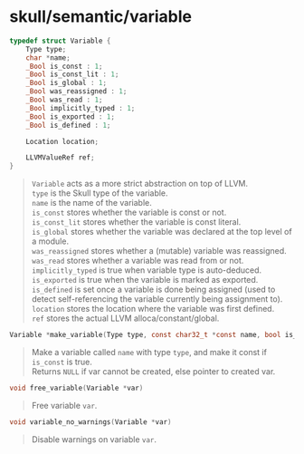 # skull/semantic/variable

```c
typedef struct Variable {
	Type type;
	char *name;
	_Bool is_const : 1;
	_Bool is_const_lit : 1;
	_Bool is_global : 1;
	_Bool was_reassigned : 1;
	_Bool was_read : 1;
	_Bool implicitly_typed : 1;
	_Bool is_exported : 1;
	_Bool is_defined : 1;

	Location location;

	LLVMValueRef ref;
}
```

> `Variable` acts as a more strict abstraction on top of LLVM.
> \
> `type` is the Skull type of the variable.
> \
> `name` is the name of the variable.
> \
> `is_const` stores whether the variable is const or not.
> \
> `is_const_lit` stores whether the variable is const literal.
> \
> `is_global` stores whether the variable was declared at the top level of a
> module.
> \
> `was_reassigned` stores whether a (mutable) variable was reassigned.
> \
> `was_read` stores whether a variable was read from or not.
> \
> `implicitly_typed` is true when variable type is auto-deduced.
> \
> `is_exported` is true when the variable is marked as exported.
> \
> `is_defined` is set once a variable is done being assigned (used to detect
> self-referencing the variable currently being assignment to).
> \
> `location` stores the location where the variable was first defined.
> \
> `ref` stores the actual LLVM alloca/constant/global.

```c
Variable *make_variable(Type type, const char32_t *const name, bool is_const)
```

> Make a variable called `name` with type `type`, and make it const if
> `is_const` is true.
> \
> Returns `NULL` if var cannot be created, else pointer to created var.

```c
void free_variable(Variable *var)
```

> Free variable `var`.

```c
void variable_no_warnings(Variable *var)
```

> Disable warnings on variable `var`.

